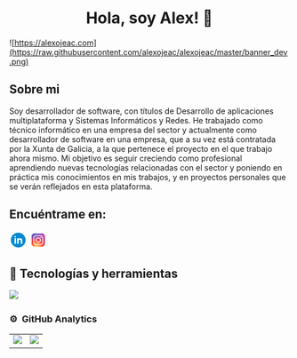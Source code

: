 <div align="center">
  <h1 align="center"> Hola, soy Alex! 👋</h1>
</div>

![https://alexojeac.com](https://raw.githubusercontent.com/alexojeac/alexojeac/master/banner_dev.png)

## Sobre mi
Soy desarrollador de software, con títulos de Desarrollo de aplicaciones multiplataforma y Sistemas Informáticos y Redes.
He trabajado como técnico informático en una empresa del sector y actualmente como desarrollador de software en una empresa, que a su vez está contratada por la Xunta de Galicia, a la que pertenece el proyecto en el que trabajo ahora mismo.
Mi objetivo es seguir creciendo como profesional aprendiendo nuevas tecnologías relacionadas con el sector y poniendo en práctica mis conocimientos en mis trabajos, y en proyectos personales que se verán reflejados en esta plataforma.

## Encuéntrame en:
[![LinkedIn](https://raw.githubusercontent.com/alexojeac/alexojeac/master/linkedin32.png)](https://www.linkedin.com/in/alexojea/)  [![Instagram](https://raw.githubusercontent.com/alexojeac/alexojeac/master/instagram32.png)](https://www.instagram.com/alexojea_/)


## 🧰 Tecnologías y herramientas
<img src="https://skillicons.dev/icons?i=java,spring,git,github,linux" />

### ⚙️ &nbsp;GitHub Analytics
<table>
  <tr>
    <td>
      <a href="https://github.com/alexojeac">
        <img height="180em" src="https://github-readme-stats-eight-theta.vercel.app/api?username=alexojeac&show_icons=true&theme=algolia&include_all_commits=true&count_private=true"/>
      </a>
    </td>
    <td>
      <a href="https://github.com/alexojeac">
        <img height="180em" src="https://github-readme-stats-eight-theta.vercel.app/api/top-langs/?username=alexojeac&layout=compact&langs_count=8&theme=algolia"/>
      </a>
    </td>
  </tr>
</table>
